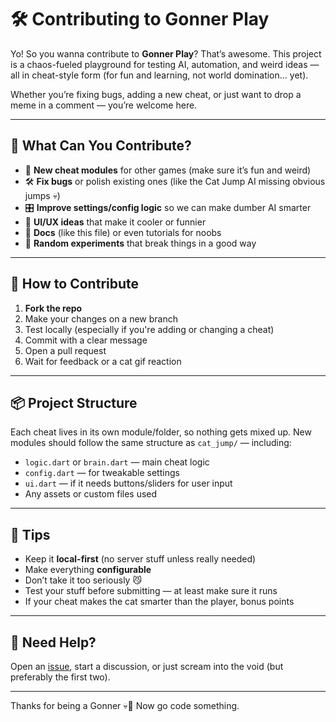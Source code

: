 # 🛠️ Contributing to Gonner Play

Yo! So you wanna contribute to **Gonner Play**? That’s awesome.
This project is a chaos-fueled playground for testing AI, automation, and weird ideas — all in cheat-style form (for fun and learning, not world domination… yet).

Whether you’re fixing bugs, adding a new cheat, or just want to drop a meme in a comment — you’re welcome here.

---

## 🧃 What Can You Contribute?

* 🧠 **New cheat modules** for other games (make sure it’s fun and weird)
* 🛠️ **Fix bugs** or polish existing ones (like the Cat Jump AI missing obvious jumps 💀)
* 🎛️ **Improve settings/config logic** so we can make dumber AI smarter
* 📱 **UI/UX ideas** that make it cooler or funnier
* 📄 **Docs** (like this file) or even tutorials for noobs
* 🧪 **Random experiments** that break things in a good way

---

## 🧼 How to Contribute

1. **Fork the repo**
2. Make your changes on a new branch
3. Test locally (especially if you're adding or changing a cheat)
4. Commit with a clear message
5. Open a pull request
6. Wait for feedback or a cat gif reaction

---

## 📦 Project Structure

Each cheat lives in its own module/folder, so nothing gets mixed up.
New modules should follow the same structure as `cat_jump/` — including:

* `logic.dart` or `brain.dart` — main cheat logic
* `config.dart` — for tweakable settings
* `ui.dart` — if it needs buttons/sliders for user input
* Any assets or custom files used

---

## 🧠 Tips

* Keep it **local-first** (no server stuff unless really needed)
* Make everything **configurable**
* Don’t take it too seriously 😼
* Test your stuff before submitting — at least make sure it runs
* If your cheat makes the cat smarter than the player, bonus points

---

## 💬 Need Help?

Open an [issue](https://github.com/AlexeyFloppa/gonner_play/issues), start a discussion, or just scream into the void (but preferably the first two).

---

Thanks for being a Gonner 💀🐾
Now go code something.

